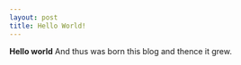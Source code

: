 ```yaml
---
layout: post
title: Hello World!
---
```



**Hello world**
And thus was born this blog and thence it grew.
